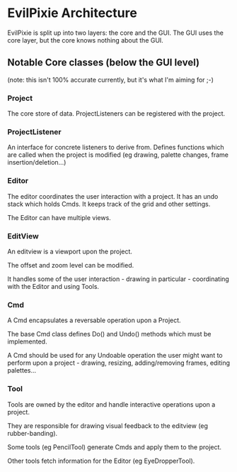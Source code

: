# EvilPixie Architecture


EvilPixie is split up into two layers: the core and the GUI.
The GUI uses the core layer, but the core knows nothing about the GUI.


## Notable Core classes (below the GUI level)

(note: this isn't 100% accurate currently, but it's what I'm aiming for ;-)

### Project

The core store of data.
ProjectListeners can be registered with the project.

### ProjectListener

An interface for concrete listeners to derive from.
Defines functions which are called when the project is
modified (eg drawing, palette changes, frame insertion/deletion...)

### Editor

The editor coordinates the user interaction with a project.
It has an undo stack which holds Cmds.
It keeps track of the grid and other settings.

The Editor can have multiple views.

### EditView

An editview is a viewport upon the project.

The offset and zoom level can be modified.

It handles some of the user interaction - drawing in particular -
coordinating with the Editor and using Tools.

### Cmd

A Cmd encapsulates a reversable operation upon a Project.

The base Cmd class defines Do() and Undo() methods which
must be implemented.

A Cmd should be used for any Undoable operation the user might
want to perform upon a project - drawing, resizing, adding/removing
frames, editing palettes...


### Tool

Tools are owned by the editor and handle interactive operations
upon a project.

They are responsible for drawing visual feedback to the editview
(eg rubber-banding).

Some tools (eg PencilTool) generate Cmds and apply them to
the project.

Other tools fetch information for the Editor (eg EyeDropperTool).


